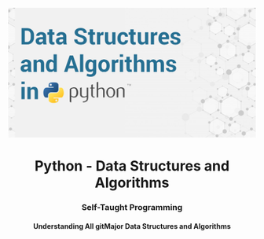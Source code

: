<h1 align="center">
<br>
  <img src="img/data-structures-and-algorithms-in-python.jpg" width="600">
  <br>
    <br>
  Python - Data Structures and Algorithms
  <br>
</h1>

<h3 align="center">Self-Taught Programming</h3>

<h4 align="center">Understanding All gitMajor Data Structures and Algorithms</h4>
